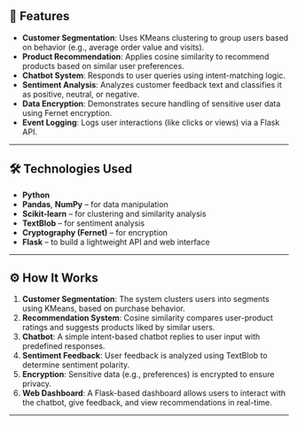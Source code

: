 ## 📌 Features

* **Customer Segmentation**: Uses KMeans clustering to group users based on behavior (e.g., average order value and visits).
* **Product Recommendation**: Applies cosine similarity to recommend products based on similar user preferences.
* **Chatbot System**: Responds to user queries using intent-matching logic.
* **Sentiment Analysis**: Analyzes customer feedback text and classifies it as positive, neutral, or negative.
* **Data Encryption**: Demonstrates secure handling of sensitive user data using Fernet encryption.
* **Event Logging**: Logs user interactions (like clicks or views) via a Flask API.

---

## 🛠 Technologies Used

* **Python**
* **Pandas**, **NumPy** – for data manipulation
* **Scikit-learn** – for clustering and similarity analysis
* **TextBlob** – for sentiment analysis
* **Cryptography (Fernet)** – for encryption
* **Flask** – to build a lightweight API and web interface

---

## ⚙️ How It Works

1. **Customer Segmentation**: The system clusters users into segments using KMeans, based on purchase behavior.
2. **Recommendation System**: Cosine similarity compares user-product ratings and suggests products liked by similar users.
3. **Chatbot**: A simple intent-based chatbot replies to user input with predefined responses.
4. **Sentiment Feedback**: User feedback is analyzed using TextBlob to determine sentiment polarity.
5. **Encryption**: Sensitive data (e.g., preferences) is encrypted to ensure privacy.
6. **Web Dashboard**: A Flask-based dashboard allows users to interact with the chatbot, give feedback, and view recommendations in real-time.

---
